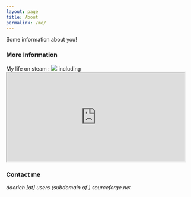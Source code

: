 ```yaml
---
layout: page
title: About
permalink: /me/
---
```


Some information about you!

### More Information

My life on steam : [<img src="http://steamsignature.com/status/default/76561198122078540.png">](https://steamcommunity.com/id/daerich)
including <iframe width="480" height="240" src="https://pd2stats.com/stats.php?profiles=76561198122078540"></iframe>

### Contact me

_daerich [at] users (subdomain of ) sourceforge.net_